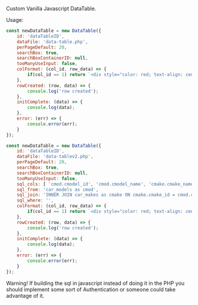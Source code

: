 Custom Vanilla Javascript DataTable.  
  
Usage:
```javascript
const newDataTable = new DataTable({
    id: 'dataTableID',
    dataFile: 'data-table.php',
    perPageDefault: 20,
    searchBox: true,
    searchBoxContainerID: null,
    tooManyUseInput: false,
    colFormat: (col_id, row_data) => {
        if(col_id == 1) return `<div style="color: red; text-align: center">${row_data[col_id]}</div>`;
    },
    rowCreated: (row, data) => {
        console.log('row created');
    },
    initComplete: (data) => {
        console.log(data);
    },
    error: (err) => {
        console.error(err);
    }
});
```
```javascript
const newDataTable = new DataTable({
    id: 'dataTableID',
    dataFile: 'data-tablev2.php',
    perPageDefault: 20,
    searchBox: true,
    searchBoxContainerID: null,
    tooManyUseInput: false,
    sql_cols: [ 'cmod.cmodel_id', 'cmod.cmodel_name', 'cmake.cmake_name' ],
    sql_from: 'car_models as cmod',
    sql_join: 'INNER JOIN car_makes as cmake ON cmake.cmake_id = cmod.cmodel_make_id',
    sql_where: '',
    colFormat: (col_id, row_data) => {
        if(col_id == 1) return `<div style="color: red; text-align: center">${row_data[col_id]}</div>`;
    },
    rowCreated: (row, data) => {
        console.log('row created');
    },
    initComplete: (data) => {
        console.log(data);
    },
    error: (err) => {
        console.error(err);
    }
});
```
Warning! If building the sql in javascript instead of doing it in the PHP you should implement some sort of Authentication or someone could take advantage of it.
